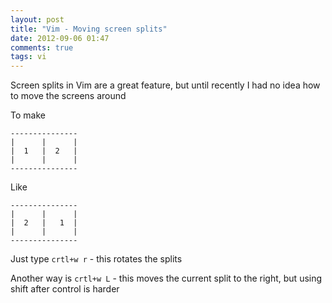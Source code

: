 ```yaml
---
layout: post
title: "Vim - Moving screen splits"
date: 2012-09-06 01:47
comments: true
tags: vi
---
```


Screen splits in Vim are a great feature, but until recently I had no idea how to move the screens around

To make

    ---------------
    |      |      |
    |  1   |  2   |
    |      |      |
    ---------------

Like

    ---------------
    |      |      |
    |  2   |   1  |
    |      |      |
    ---------------

Just type `crtl+w r` - this rotates the splits

Another way is `crtl+w L` - this moves the current split to the right, but using shift after control is harder
